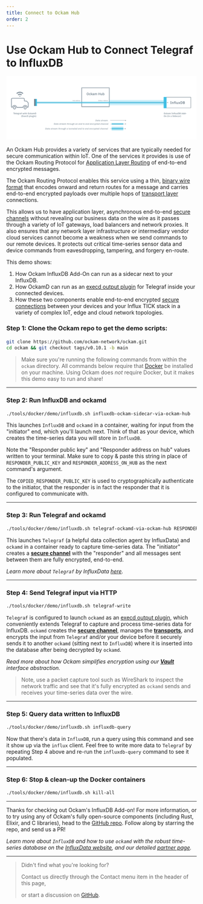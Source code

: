 ```yaml
---
title: Connect to Ockam Hub
order: 2
---
```


# Use Ockam Hub to Connect Telegraf to InfluxDB

![Telegraf, Ockam and InfluxDB](./assets/influx-add-on-ockam.png)

An Ockam Hub provides a variety of services that are typically needed for secure communication
within IoT. One of the services it provides is use of the Ockam Routing Protocol for
[Application Layer Routing](/learn/concepts/application-layer-routing/) of end-to-end encrypted
messages.

The Ockam Routing Protocol enables this service using a thin, [binary wire format](/learn/proposals/0004-wire-protocol/)
that encodes onward and return routes for a message and carries end-to-end encrypted payloads over
multiple hops of [transport layer](/learn/concepts/transports/) connections.

This allows us to have application layer, asynchronous end-to-end [secure channels](/learn/concepts/secure_channels/)
without revealing our business data on the wire as it passes through a variety of IoT gateways,
load balancers and network proxies. It also ensures that any network layer infrastructure or
intermediary vendor cloud services cannot become a weakness when we send commands to our remote
devices. It protects out critical time-series sensor data and device commands from eavesdropping,
tampering, and forgery en-route.

This demo shows:
1. How Ockam InfluxDB Add-On can run as a sidecar next to your InfluxDB.
2. How OckamD can run as an
[execd output plugin](https://github.com/influxdata/telegraf/blob/release-1.16/plugins/outputs/execd/README.md)
for Telegraf inside your connected devices.
3. How these two components enable end-to-end encrypted [secure connections](/learn/concepts/secure_channels/)
between your devices and your Influx TICK stack in a variety of complex IoT, edge and cloud network
topologies.

### Step 1: **Clone the Ockam repo to get the demo scripts:**
```sh
git clone https://github.com/ockam-network/ockam.git
cd ockam && git checkout tags/v0.10.1 -b main
```

> Make sure you're running the following commands from within the `ockam` directory. All commands
below require that [Docker](https://docker.com) be installed on your machine. Using Ockam does _not_
require Docker, but it makes this demo easy to run and share!

---

### Step 2: **Run InfluxDB and ockamd**
```sh
./tools/docker/demo/influxdb.sh influxdb-ockam-sidecar-via-ockam-hub
```

This launches `InfluxDB` and `ockamd` in a container, waiting for input from the "initiator" end,
which you'll launch next. Think of that as your device, which creates the time-series data you
will store in `InfluxDB`.

Note the "Responder public key" and "Responder address on hub" values written to your terminal.
Make sure to copy & paste this string in place of `RESPONDER_PUBLIC_KEY` and
`RESPONDER_ADDRESS_ON_HUB` as the next command's argument.

The `COPIED_RESPONDER_PUBLIC_KEY` is used to cryptographically authenticate to the initiator, that
the responder is in fact the responder that it is configured to communicate with.

---

### Step 3: **Run Telegraf and ockamd**
```sh
./tools/docker/demo/influxdb.sh telegraf-ockamd-via-ockam-hub RESPONDER_PUBLIC_KEY RESPONDER_ADDRESS_ON_HUB
```

This launches `Telegraf` (a helpful data collection agent by InfluxData) and `ockamd` in a container
ready to capture time-series data. The "initiator" creates a
[**secure channel**](/learn/concepts/secure_channels/) with the "responder" and
all messages sent between them are fully encrypted, end-to-end.

_Learn more about `Telegraf` by InfluxData
[here](https://www.influxdata.com/time-series-platform/telegraf/)._

---

### Step 4: **Send Telegraf input via HTTP**
```sh
./tools/docker/demo/influxdb.sh telegraf-write
```

`Telegraf` is configured to launch `ockamd` as an
[execd output plugin](https://github.com/influxdata/telegraf/blob/release-1.16/plugins/outputs/execd/README.md),
which conveniently extends Telegraf to capture and process time-series data for InfluxDB. `ockamd`
creates the [**secure channel**](/learn/concepts/secure_channels/), manages the
[**transports**](/learn/concepts/transports/), and encrypts the input from
`Telegraf` and/or your device before it securely sends it to another `ockamd` (sitting next to
`InfluxDB`) where it is inserted into the database after being decrypted by `ockamd`.

_Read more about how Ockam simplifies encryption using our
[**Vault**](/learn/concepts/vaults/) interface abstraction._

> Note, use a packet capture tool such as WireShark to inspect the network traffic and see that it's
fully encrypted as `ockamd` sends and receives your time-series data over the wire.

---

### Step 5: **Query data written to InfluxDB**
```sh
./tools/docker/demo/influxdb.sh influxdb-query
```

Now that there's data in `InfluxDB`, run a query using this command and see it show up via the
`influx` client. Feel free to write more data to `Telegraf` by repeating Step 4 above and re-run
the `influxdb-query` command to see it populated.

---

### Step 6: **Stop & clean-up the Docker containers**
```sh
./tools/docker/demo/influxdb.sh kill-all
```
---

Thanks for checking out Ockam's InfluxDB Add-on! For more information, or to try using any of
Ockam's fully open-source components (including Rust, Elixir, and C libraries), head to the
[GitHub repo](https://github.com/ockam-network/ockam). Follow along by starring the repo, and send
us a PR!

_Learn more about `InfluxDB` and how to use `ockamd` with the robust time-series database on the
[InfluxData website](https://www.influxdata.com/), and our detailed
[partner page](https://www.influxdata.com/partners/ockam/)._

---

> Didn't find what you're looking for?
>
> Contact us directly through the Contact menu item in the header of this page,
>
> or start a discussion on [GitHub](https://github.com/ockam-network/ockam/discussions).
